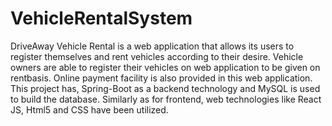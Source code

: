 # VehicleRentalSystem
DriveAway Vehicle Rental is a web application that allows its users to register themselves and rent vehicles according to their desire. Vehicle owners are able to register their vehicles on web application to be given on rentbasis. Online payment facility is also provided in this web application. This project has, Spring-Boot as a backend technology and MySQL is used to build the database. Similarly as for frontend, web technologies like React JS, Html5 and CSS have been utilized.